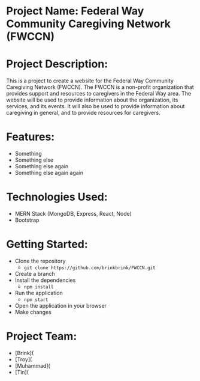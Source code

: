 # Project Name: Federal Way Community Caregiving Network (FWCCN)

# Project Description:
This is a project to create a website for the Federal Way Community Caregiving Network (FWCCN). The FWCCN is a non-profit organization that provides support and resources to caregivers in the Federal Way area.
The website will be used to provide information about the organization, its services, and its events. It will also be used to provide information about caregiving in general, and to provide resources for caregivers.

# Features:

* Something
* Something else
* Something else again
* Something else again again

# Technologies Used:

* MERN Stack (MongoDB, Express, React, Node)
* Bootstrap

# Getting Started:
* Clone the repository
    * `git clone https://github.com/brinkbrink/FWCCN.git`
* Create a branch
* Install the dependencies
    * `npm install`
* Run the application
    * `npm start`
* Open the application in your browser
* Make changes

# Project Team:

* [Brink](
* [Troy](
* [Muhammad](
* [Tin](